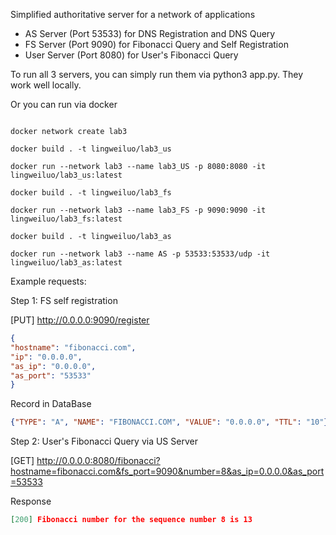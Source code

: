 Simplified authoritative server for a network of applications

* AS Server (Port 53533) for DNS Registration and DNS Query
* FS Server (Port 9090) for Fibonacci Query and Self Registration
* User Server (Port 8080) for User's Fibonacci Query

To run all 3 servers, you can simply run them via python3 app.py. They work well locally.

Or you can run via docker

```shell

docker network create lab3

docker build . -t lingweiluo/lab3_us

docker run --network lab3 --name lab3_US -p 8080:8080 -it lingweiluo/lab3_us:latest

docker build . -t lingweiluo/lab3_fs

docker run --network lab3 --name lab3_FS -p 9090:9090 -it lingweiluo/lab3_fs:latest

docker build . -t lingweiluo/lab3_as

docker run --network lab3 --name AS -p 53533:53533/udp -it lingweiluo/lab3_as:latest

```


Example requests:  

Step 1: FS self registration  

[PUT] http://0.0.0.0:9090/register

```json
{
"hostname": "fibonacci.com",
"ip": "0.0.0.0",
"as_ip": "0.0.0.0",
"as_port": "53533"
}
```

Record in DataBase 
```json
{"TYPE": "A", "NAME": "FIBONACCI.COM", "VALUE": "0.0.0.0", "TTL": "10"}
```

Step 2: User's Fibonacci Query via US Server  

[GET] http://0.0.0.0:8080/fibonacci?hostname=fibonacci.com&fs_port=9090&number=8&as_ip=0.0.0.0&as_port=53533

Response
```json
[200] Fibonacci number for the sequence number 8 is 13
```
